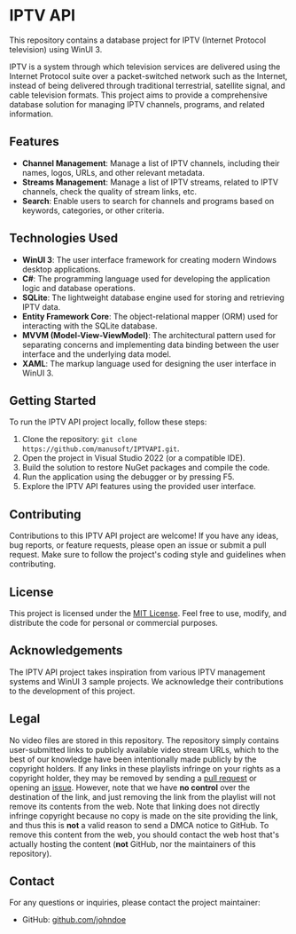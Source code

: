 # IPTV API

This repository contains a database project for IPTV (Internet Protocol television) using WinUI 3. 

IPTV is a system through which television services are delivered using the Internet Protocol suite over a packet-switched network such as the Internet, instead of being delivered through traditional terrestrial, satellite signal, and cable television formats. This project aims to provide a comprehensive database solution for managing IPTV channels, programs, and related information.

## Features

- **Channel Management**: Manage a list of IPTV channels, including their names, logos, URLs, and other relevant metadata.
- **Streams Management**: Manage a list of IPTV streams, related to IPTV channels, check the quality of stream links, etc.
- **Search**: Enable users to search for channels and programs based on keywords, categories, or other criteria.

## Technologies Used

- **WinUI 3**: The user interface framework for creating modern Windows desktop applications.
- **C#**: The programming language used for developing the application logic and database operations.
- **SQLite**: The lightweight database engine used for storing and retrieving IPTV data.
- **Entity Framework Core**: The object-relational mapper (ORM) used for interacting with the SQLite database.
- **MVVM (Model-View-ViewModel)**: The architectural pattern used for separating concerns and implementing data binding between the user interface and the underlying data model.
- **XAML**: The markup language used for designing the user interface in WinUI 3.

## Getting Started

To run the IPTV API project locally, follow these steps:

1. Clone the repository: `git clone https://github.com/manusoft/IPTVAPI.git`.
2. Open the project in Visual Studio 2022 (or a compatible IDE).
3. Build the solution to restore NuGet packages and compile the code.
4. Run the application using the debugger or by pressing F5.
5. Explore the IPTV API features using the provided user interface.

## Contributing

Contributions to this IPTV API project are welcome! If you have any ideas, bug reports, or feature requests, please open an issue or submit a pull request. Make sure to follow the project's coding style and guidelines when contributing.

## License

This project is licensed under the [MIT License](LICENSE). Feel free to use, modify, and distribute the code for personal or commercial purposes.

## Acknowledgements

The IPTV API project takes inspiration from various IPTV management systems and WinUI 3 sample projects. We acknowledge their contributions to the development of this project.

## Legal

No video files are stored in this repository. The repository simply contains user-submitted links to publicly available video stream URLs, which to the best of our knowledge have been intentionally made publicly by the copyright holders. If any links in these playlists infringe on your rights as a copyright holder, they may be removed by sending a [pull request](https://github.com/iptv-org/database/pulls) or opening an [issue](https://github.com/iptv-org/database/issues/new/choose). However, note that we have **no control** over the destination of the link, and just removing the link from the playlist will not remove its contents from the web. Note that linking does not directly infringe copyright because no copy is made on the site providing the link, and thus this is **not** a valid reason to send a DMCA notice to GitHub. To remove this content from the web, you should contact the web host that's actually hosting the content (**not** GitHub, nor the maintainers of this repository).

## Contact

For any questions or inquiries, please contact the project maintainer:

- GitHub: [github.com/johndoe](https://github.com/manusoft)